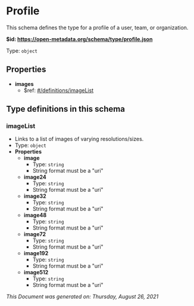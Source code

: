 # Profile

This schema defines the type for a profile of a user, team, or organization.

<b id="https/open-metadata.org/schema/type/profile.json">&#36;id: https://open-metadata.org/schema/type/profile.json</b>

Type: `object`

## Properties
 - **images**
	 - $ref: [#/definitions/imageList](#imagelist)


## Type definitions in this schema
### imageList

 - Links to a list of images of varying resolutions/sizes.
 - Type: `object`
 - **Properties**
	 - **image**
		 - Type: `string`
		 - String format must be a "uri"
	 - **image24**
		 - Type: `string`
		 - String format must be a "uri"
	 - **image32**
		 - Type: `string`
		 - String format must be a "uri"
	 - **image48**
		 - Type: `string`
		 - String format must be a "uri"
	 - **image72**
		 - Type: `string`
		 - String format must be a "uri"
	 - **image192**
		 - Type: `string`
		 - String format must be a "uri"
	 - **image512**
		 - Type: `string`
		 - String format must be a "uri"




_This Document was generated on: Thursday, August 26, 2021_